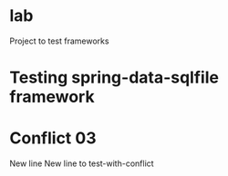 # lab
Project to test frameworks

# Testing spring-data-sqlfile framework
# Conflict 03
New line 
New line to test-with-conflict

